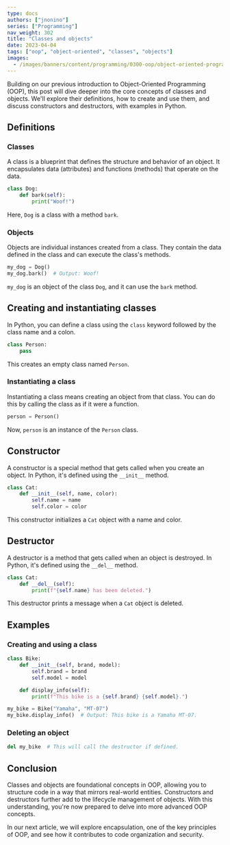 ```yaml
---
type: docs
authors: ["jnonino"]
series: ["Programming"]
nav_weight: 302
title: "Classes and objects"
date: 2023-04-04
tags: ["oop", "object-oriented", "classes", "objects"]
images:
  - /images/banners/content/programming/0300-oop/object-oriented-programming.png
---
```


Building on our previous introduction to Object-Oriented Programming (OOP), this post will dive deeper into the core concepts of classes and objects. We'll explore their definitions, how to create and use them, and discuss constructors and destructors, with examples in Python.

## Definitions

### Classes

A class is a blueprint that defines the structure and behavior of an object. It encapsulates data (attributes) and functions (methods) that operate on the data.

```python
class Dog:
    def bark(self):
        print("Woof!")
```

Here, `Dog` is a class with a method `bark`.

### Objects

Objects are individual instances created from a class. They contain the data defined in the class and can execute the class's methods.

```python
my_dog = Dog()
my_dog.bark()  # Output: Woof!
```

`my_dog` is an object of the class `Dog`, and it can use the `bark` method.

## Creating and instantiating classes

In Python, you can define a class using the `class` keyword followed by the class name and a colon.

```python
class Person:
    pass
```

This creates an empty class named `Person`.

### Instantiating a class

Instantiating a class means creating an object from that class. You can do this by calling the class as if it were a function.

```python
person = Person()
```

Now, `person` is an instance of the `Person` class.

## Constructor

A constructor is a special method that gets called when you create an object. In Python, it's defined using the `__init__` method.

```python
class Cat:
    def __init__(self, name, color):
        self.name = name
        self.color = color
```

This constructor initializes a `Cat` object with a name and color.

## Destructor

A destructor is a method that gets called when an object is destroyed. In Python, it's defined using the `__del__` method.

```python
class Cat:
    def __del__(self):
        print(f"{self.name} has been deleted.")
```

This destructor prints a message when a `Cat` object is deleted.

## Examples

### Creating and using a class

```python
class Bike:
    def __init__(self, brand, model):
        self.brand = brand
        self.model = model

    def display_info(self):
        print(f"This bike is a {self.brand} {self.model}.")

my_bike = Bike("Yamaha", "MT-07")
my_bike.display_info()  # Output: This bike is a Yamaha MT-07.
```

### Deleting an object

```python
del my_bike  # This will call the destructor if defined.
```

## Conclusion

Classes and objects are foundational concepts in OOP, allowing you to structure code in a way that mirrors real-world entities. Constructors and destructors further add to the lifecycle management of objects. With this understanding, you're now prepared to delve into more advanced OOP concepts.

In our next article, we will explore encapsulation, one of the key principles of OOP, and see how it contributes to code organization and security.
